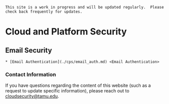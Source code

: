 ```admonish info
This site is a work in progress and will be updated regularly.  Please check back frequently for updates.
```

# Cloud and Platform Security

## Email Security

```admonish info class="aggiecustom2" title="Email Authentication" collapsible=true
* [Email Authentication](./cps/email_auth.md) <Email Authentication>
```

### Contact Information

If you have questions regarding the content of this website (such as a request to update specific information), please reach out to [cloudsecurity@tamu.edu](mailto:cloudsecurity@tamu.edu).
